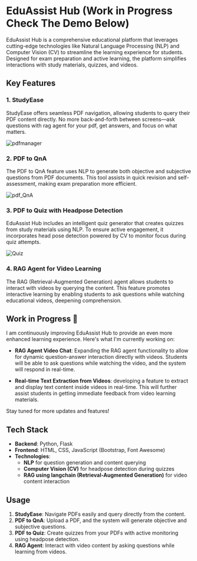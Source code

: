 # EduAssist Hub (Work in Progress Check The Demo Below)

EduAssist Hub is a comprehensive educational platform that leverages cutting-edge technologies like Natural Language Processing (NLP) and Computer Vision (CV) to streamline the learning experience for students. Designed for exam preparation and active learning, the platform simplifies interactions with study materials, quizzes, and videos.

## Key Features

### 1. StudyEase
StudyEase offers seamless PDF navigation, allowing students to query their PDF content directly. No more back-and-forth between screens—ask questions with rag agent for your pdf, get answers, and focus on what matters.

![pdfmanager](https://github.com/user-attachments/assets/a39cd162-d672-4358-a8e2-48540d6548d3)


### 2. PDF to QnA
The PDF to QnA feature uses NLP to generate both objective and subjective questions from PDF documents. This tool assists in quick revision and self-assessment, making exam preparation more efficient.

![pdf_QnA](https://github.com/user-attachments/assets/d25e3374-1754-4f5f-a991-3055bdc60175)


### 3. PDF to Quiz with Headpose Detection
EduAssist Hub includes an intelligent quiz generator that creates quizzes from study materials using NLP. To ensure active engagement, it incorporates head pose detection powered by CV to monitor focus during quiz attempts.

![Quiz](https://github.com/user-attachments/assets/69647f41-3792-4690-83e4-59bcf5df801d)


### 4. RAG Agent for Video Learning
The RAG (Retrieval-Augmented Generation) agent allows students to interact with videos by querying the content. This feature promotes interactive learning by enabling students to ask questions while watching educational videos, deepening comprehension.

## Work in Progress 🚧

I am  continuously improving EduAssist Hub to provide an even more enhanced learning experience. Here's what I'm currently working on:

- **RAG Agent Video Chat**: Expanding the RAG agent functionality to allow for dynamic question-answer interaction directly with videos. Students will be able to ask questions while watching the video, and the system will respond in real-time.
  
- **Real-time Text Extraction from Videos**: developing a feature to extract and display text content inside videos in real-time. This will further assist students in getting immediate feedback from video learning materials.

Stay tuned for more updates and features!

## Tech Stack

- **Backend**: Python, Flask
- **Frontend**: HTML, CSS, JavaScript (Bootstrap, Font Awesome)
- **Technologies**:
  - **NLP** for question generation and content querying
  - **Computer Vision (CV)** for headpose detection during quizzes
  - **RAG using langchain (Retrieval-Augmented Generation)** for video content interaction



## Usage

1. **StudyEase**: Navigate PDFs easily and query directly from the content.
2. **PDF to QnA**: Upload a PDF, and the system will generate objective and subjective questions.
3. **PDF to Quiz**: Create quizzes from your PDFs with active monitoring using headpose detection.
4. **RAG Agent**: Interact with video content by asking questions while learning from videos.
